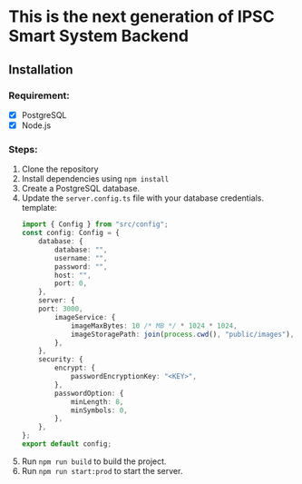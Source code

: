 # This is the next generation of IPSC Smart System Backend

## Installation
### Requirement:
- [x] PostgreSQL
- [x] Node.js

### Steps:
1. Clone the repository
2. Install dependencies using `npm install`
3. Create a PostgreSQL database.
4. Update the `server.config.ts` file with your database credentials.
	template: 
	```typescript
	import { Config } from "src/config";
	const config: Config = {
		database: {
			database: "",
			username: "",
			password: "",
			host: "",
			port: 0,
		},
		server: {
		port: 3000,
			imageService: {
				imageMaxBytes: 10 /* MB */ * 1024 * 1024,
				imageStoragePath: join(process.cwd(), "public/images"),
			},
		},
		security: {
			encrypt: {
				passwordEncryptionKey: "<KEY>",
			},
			passwordOption: {
				minLength: 8,
				minSymbols: 0,
			},
		},
	};
	export default config;
	```
5. Run `npm run build` to build the project.
6. Run `npm run start:prod` to start the server.